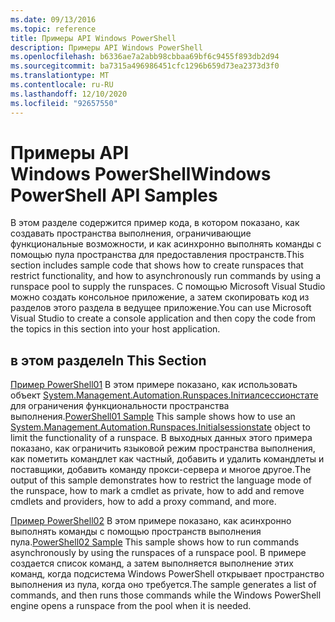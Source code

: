 ```yaml
---
ms.date: 09/13/2016
ms.topic: reference
title: Примеры API Windows PowerShell
description: Примеры API Windows PowerShell
ms.openlocfilehash: b6336ae7a2abb98cbbaa69bf6c9455f893db2d94
ms.sourcegitcommit: ba7315a496986451cfc1296b659d73ea2373d3f0
ms.translationtype: MT
ms.contentlocale: ru-RU
ms.lasthandoff: 12/10/2020
ms.locfileid: "92657550"
---
```

# <a name="windows-powershell-api-samples"></a><span data-ttu-id="3cf31-103">Примеры API Windows PowerShell</span><span class="sxs-lookup"><span data-stu-id="3cf31-103">Windows PowerShell API Samples</span></span>

<span data-ttu-id="3cf31-104">В этом разделе содержится пример кода, в котором показано, как создавать пространства выполнения, ограничивающие функциональные возможности, и как асинхронно выполнять команды с помощью пула пространства для предоставления пространств.</span><span class="sxs-lookup"><span data-stu-id="3cf31-104">This section includes sample code that shows how to create runspaces that restrict functionality, and how to asynchronously run commands by using a runspace pool to supply the runspaces.</span></span> <span data-ttu-id="3cf31-105">С помощью Microsoft Visual Studio можно создать консольное приложение, а затем скопировать код из разделов этого раздела в ведущее приложение.</span><span class="sxs-lookup"><span data-stu-id="3cf31-105">You can use Microsoft Visual Studio to create a console application and then copy the code from the topics in this section into your host application.</span></span>

## <a name="in-this-section"></a><span data-ttu-id="3cf31-106">в этом разделе</span><span class="sxs-lookup"><span data-stu-id="3cf31-106">In This Section</span></span>

<span data-ttu-id="3cf31-107">[Пример PowerShell01](./windows-powershell01-sample.md) В этом примере показано, как использовать объект [System.Management.Automation.Runspaces.Iniтиалсессионстате](/dotnet/api/System.Management.Automation.Runspaces.InitialSessionState) для ограничения функциональности пространства выполнения.</span><span class="sxs-lookup"><span data-stu-id="3cf31-107">[PowerShell01 Sample](./windows-powershell01-sample.md) This sample shows how to use an [System.Management.Automation.Runspaces.Initialsessionstate](/dotnet/api/System.Management.Automation.Runspaces.InitialSessionState) object to limit the functionality of a runspace.</span></span> <span data-ttu-id="3cf31-108">В выходных данных этого примера показано, как ограничить языковой режим пространства выполнения, как пометить командлет как частный, добавить и удалить командлеты и поставщики, добавить команду прокси-сервера и многое другое.</span><span class="sxs-lookup"><span data-stu-id="3cf31-108">The output of this sample demonstrates how to restrict the language mode of the runspace, how to mark a cmdlet as private, how to add and remove cmdlets and providers, how to add a proxy command, and more.</span></span>

<span data-ttu-id="3cf31-109">[Пример PowerShell02](./windows-powershell02-sample.md) В этом примере показано, как асинхронно выполнять команды с помощью пространств выполнения пула.</span><span class="sxs-lookup"><span data-stu-id="3cf31-109">[PowerShell02 Sample](./windows-powershell02-sample.md) This sample shows how to run commands asynchronously by using the runspaces of a runspace pool.</span></span> <span data-ttu-id="3cf31-110">В примере создается список команд, а затем выполняется выполнение этих команд, когда подсистема Windows PowerShell открывает пространство выполнения из пула, когда оно требуется.</span><span class="sxs-lookup"><span data-stu-id="3cf31-110">The sample generates a list of commands, and then runs those commands while the Windows PowerShell engine opens a runspace from the pool when it is needed.</span></span>
